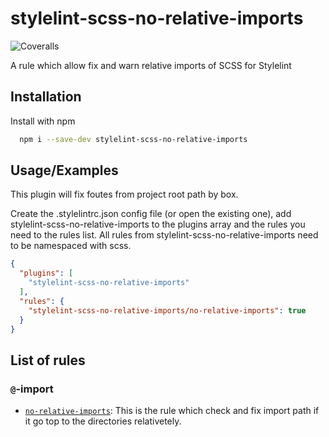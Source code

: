 # stylelint-scss-no-relative-imports

![Coveralls](https://img.shields.io/coveralls/github/DanSylvest/stylelint-scss-no-relative-imports)

A rule which allow fix and warn relative imports of SCSS for Stylelint
## Installation

Install with npm

```bash
  npm i --save-dev stylelint-scss-no-relative-imports
```


## Usage/Examples

This plugin will fix foutes from project root path by box.

Create the .stylelintrc.json config file (or open the existing one), add stylelint-scss-no-relative-imports to the plugins array and the rules you need to the rules list. All rules from stylelint-scss-no-relative-imports need to be namespaced with scss.
```json
{
  "plugins": [
    "stylelint-scss-no-relative-imports"
  ],
  "rules": {
    "stylelint-scss-no-relative-imports/no-relative-imports": true
  }
}
```

## List of rules

### `@`-import

- [`no-relative-imports`](./rules/no-relative-imports/README.md): This is the rule which check and fix import path if it go top to the directories relativetely.
